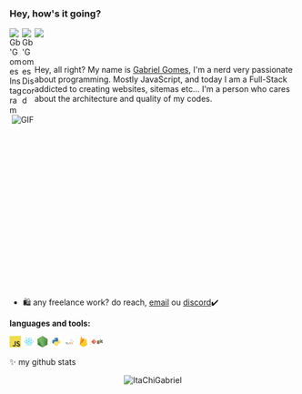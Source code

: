 ### Hey, how's it going?

<a href="https://www.instagram.com/gabrielgomesbrg/"><img width="22px" align="left" src="https://raw.githubusercontent.com/hussainweb/hussainweb/main/icons/instagram.png" alt="Gb'Gomes Instagram" ></a>
<a href="https://discord.gg/h9x3tcFTJy"><img width="22px"  align="left" src="https://raw.githubusercontent.com/peterthehan/peterthehan/master/assets/discord.svg" alt="Gb'Gomes Discord" ></a>

![](https://visitor-badge.glitch.me/badge?page_id=ItaChiGabriel.ItaChiGabriel)

<br />

Hey, all right? My name is [Gabriel Gomes](https://www.instagram.com/gabrielgomesbrg/), I'm a nerd very passionate about programming. Mostly JavaScript, and today I am a Full-Stack addicted to creating websites, sitemas etc... I'm a person who cares about the architecture and quality of my codes.

<img align="right" alt="GIF" src="https://github.com/ItaChiGabriel/ItaChiGabriel/blob/master/code.gif?raw=true" width="500" height="320"/>

- 🛍 any freelance work? do reach, [email](mailto:bielgpereira01@gmail.com) ou [discord](https://discord.gg/h9x3tcFTJy)✔

**languages and tools:**  

<code><img height="20" src="https://raw.githubusercontent.com/github/explore/80688e429a7d4ef2fca1e82350fe8e3517d3494d/topics/javascript/javascript.png"></code>
<code><img height="20" src="https://raw.githubusercontent.com/github/explore/80688e429a7d4ef2fca1e82350fe8e3517d3494d/topics/react/react.png"></code>
<code><img height="20" src="https://raw.githubusercontent.com/github/explore/80688e429a7d4ef2fca1e82350fe8e3517d3494d/topics/nodejs/nodejs.png"></code>
<code><img height="20" src="https://raw.githubusercontent.com/github/explore/80688e429a7d4ef2fca1e82350fe8e3517d3494d/topics/python/python.png"></code>
<code><img height="20" src="https://raw.githubusercontent.com/github/explore/80688e429a7d4ef2fca1e82350fe8e3517d3494d/topics/mysql/mysql.png"></code>
<code><img height="20" src="https://raw.githubusercontent.com/github/explore/80688e429a7d4ef2fca1e82350fe8e3517d3494d/topics/firebase/firebase.png"></code>
<code><img height="20" src="https://raw.githubusercontent.com/github/explore/80688e429a7d4ef2fca1e82350fe8e3517d3494d/topics/git/git.png"></code>

✨ my github stats

<p align="center"> <img src="https://github-readme-stats.vercel.app/api?username=ItaChiGabriel&show_icons=true&theme=gotham" alt="ItaChiGabriel" />
